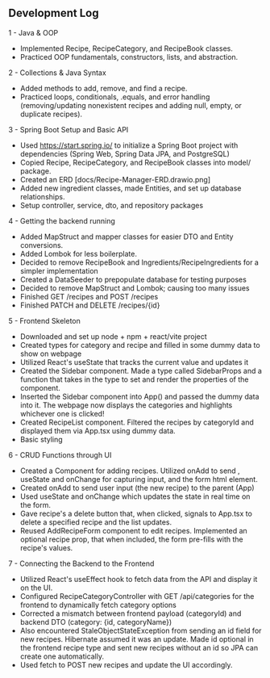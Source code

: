 ## Development Log
1 - Java & OOP
- Implemented Recipe, RecipeCategory, and RecipeBook classes.
- Practiced OOP fundamentals, constructors, lists, and abstraction.

2 - Collections & Java Syntax 
- Added methods to add, remove, and find a recipe.
- Practiced loops, conditionals, .equals, and error handling (removing/updating nonexistent recipes and adding null, empty, or duplicate recipes).

3 - Spring Boot Setup and Basic API
- Used https://start.spring.io/ to initialize a Spring Boot project with dependencies (Spring Web, Spring Data JPA, and PostgreSQL)
- Copied Recipe, RecipeCategory, and RecipeBook classes into model/ package.
- Created an ERD [docs/Recipe-Manager-ERD.drawio.png]
- Added new ingredient classes, made Entities, and set up database relationships.
- Setup controller, service, dto, and repository packages

4 - Getting the backend running
- Added MapStruct and mapper classes for easier DTO and Entity conversions.
- Added Lombok for less boilerplate.
- Decided to remove RecipeBook and Ingredients/RecipeIngredients for a simpler implementation
- Created a DataSeeder to prepopulate database for testing purposes
- Decided to remove MapStruct and Lombok; causing too many issues
- Finished GET /recipes and POST /recipes
- Finished PATCH and DELETE /recipes/{id}

5 - Frontend Skeleton
- Downloaded and set up node + npm + react/vite project
- Created types for category and recipe and filled in some dummy data to show on webpage
- Utilized React's useState that tracks the current value and updates it
- Created the Sidebar component. Made a type called SidebarProps and a function that takes in the type to set and render the properties of the component.
- Inserted the Sidebar component into App() and passed the dummy data into it. The webpage now displays the categories and highlights whichever one is clicked!
- Created RecipeList component. Filtered the recipes by categoryId and displayed them via App.tsx using dummy data.
- Basic styling

6 - CRUD Functions through UI
- Created a Component for adding recipes. Utilized onAdd to send , useState and onChange for capturing input, and the form html element.
- Created onAdd to send user input (the new recipe) to the parent (App)
- Used useState and onChange which updates the state in real time on the form.
- Gave recipe's a delete button that, when clicked, signals to App.tsx to delete a specified recipe and the list updates.
- Reused AddRecipeForm component to edit recipes. Implemented an optional recipe prop, that when included, the form pre-fills with the recipe's values.

7 - Connecting the Backend to the Frontend
- Utilized React's useEffect hook to fetch data from the API and display it on the UI.
- Configured RecipeCategoryController with GET /api/categories for the frontend to dynamically fetch category options
- Corrected a mismatch between frontend payload (categoryId) and backend DTO (category: {id, categoryName})
- Also encountered StaleObjectStateException from sending an id field for new recipes. Hibernate assumed it was an update. Made id optional in the frontend recipe type and sent new recipes without an id so JPA can create one automatically.
- Used fetch to POST new recipes and update the UI accordingly.
	
